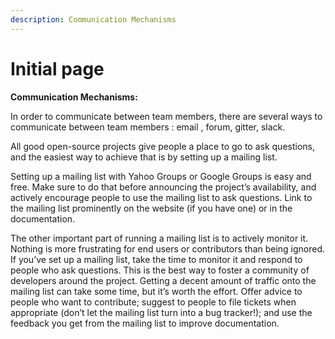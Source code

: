 ```yaml
---
description: Communication Mechanisms
---
```


# Initial page

**Communication Mechanisms:**

In order to communicate between team members, there are several ways to communicate between team members : email , forum, gitter, slack. 

All good open-source projects give people a place to go to ask questions, and the easiest way to achieve that is by setting up a mailing list.

Setting up a mailing list with Yahoo Groups or Google Groups is easy and free. Make sure to do that before announcing the project’s availability, and actively encourage people to use the mailing list to ask questions. Link to the mailing list prominently on the website \(if you have one\) or in the documentation.

The other important part of running a mailing list is to actively monitor it. Nothing is more frustrating for end users or contributors than being ignored. If you’ve set up a mailing list, take the time to monitor it and respond to people who ask questions. This is the best way to foster a community of developers around the project. Getting a decent amount of traffic onto the mailing list can take some time, but it’s worth the effort. Offer advice to people who want to contribute; suggest to people to file tickets when appropriate \(don’t let the mailing list turn into a bug tracker!\); and use the feedback you get from the mailing list to improve documentation.

